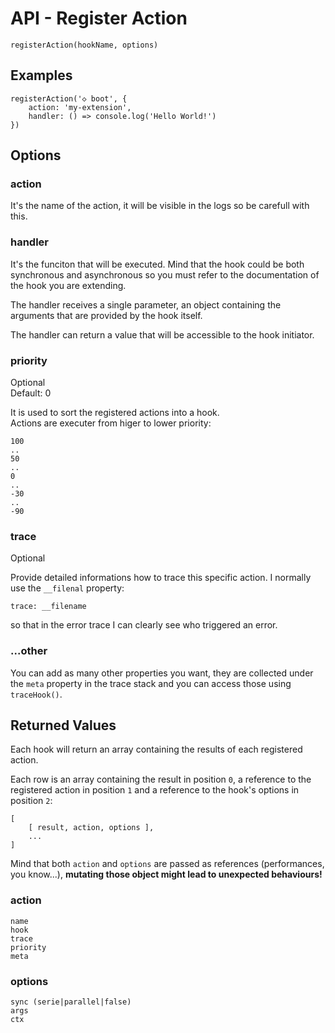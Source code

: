 # API - Register Action

    registerAction(hookName, options)

## Examples

    registerAction('◇ boot', {
        action: 'my-extension',
        handler: () => console.log('Hello World!')
    })

## Options

### action

It's the name of the action, it will be visible in the logs so be carefull with this.

### handler

It's the funciton that will be executed. Mind that the hook could be both synchronous and
asynchronous so you must refer to the documentation of the hook you are extending.

The handler receives a single parameter, an object containing the arguments that are
provided by the hook itself.

The handler can return a value that will be accessible to the hook initiator.

### priority

Optional  
Default: 0

It is used to sort the registered actions into a hook.  
Actions are executer from higer to lower priority:

    100
    ..
    50
    ..
    0
    ..
    -30
    ..
    -90

### trace

Optional

Provide detailed informations how to trace this specific action. I normally
use the `__filenal` property:

    trace: __filename

so that in the error trace I can clearly see who triggered an error.

### ...other 

You can add as many other properties you want, they are collected under the
`meta` property in the trace stack and you can access those using `traceHook()`.

## Returned Values

Each hook will return an array containing the results of each registered action.

Each row is an array containing the result in position `0`, a reference to the
registered action in position `1` and a reference to the hook's options in
position `2`:

    [
        [ result, action, options ],
        ...
    ]

Mind that both `action` and `options` are passed as references (performances, you know...), 
**mutating those object might lead to unexpected behaviours!**

### action

    name
    hook
    trace
    priority
    meta

### options

    sync (serie|parallel|false)
    args
    ctx